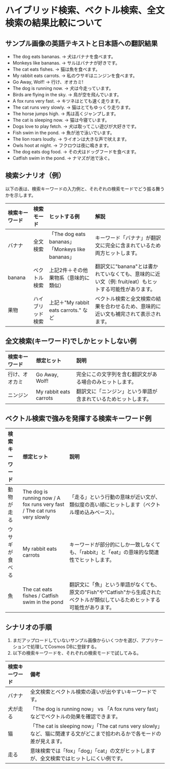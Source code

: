 # **ハイブリッド検索、ベクトル検索、全文検索の結果比較について**

## **サンプル画像の英語テキストと日本語への翻訳結果**

* The dog eats bananas. \-\> 犬はバナナを食べます。  
* Monkeys like bananas. \-\> サルはバナナが好きです。  
* The cat eats fishes. \-\> 猫は魚を食べます。  
* My rabbit eats carrots. \-\> 私のウサギはニンジンを食べます。  
* Go Away, Wolf\! \-\> 行け、オオカミ\!  
* The dog is running now. \-\> 犬は今走っています。  
* Birds are flying in the sky. \-\> 鳥が空を飛んでいます。  
* A fox runs very fast. \-\> キツネはとても速く走ります。  
* The cat runs very slowly. \-\> 猫はとてもゆっくり走ります。  
* The horse jumps high. \-\> 馬は高くジャンプします。  
* The cat is sleeping now. \-\> 猫は今寝ています。  
* Dogs love to play fetch. \-\> 犬は取ってこい遊びが大好きです。  
* Fish swim in the pond. \-\> 魚が池で泳いでいます。  
* The lion roars loudly. \-\> ライオンは大きな声で吠えます。  
* Owls hoot at night. \-\> フクロウは夜に鳴きます。  
* The dog eats dog food. \-\> その犬はドッグフードを食べます。  
* Catfish swim in the pond. \-\> ナマズが池で泳ぐ。

## **検索シナリオ（例）**

以下の表は、検索キーワードの入力例と、それぞれの検索モードでどう振る舞うかを示します。

| 検索キーワード | 検索モード | ヒットする例 | 解説 |
| :---- | :---- | :---- | :---- |
| バナナ | 全文検索 | 「The dog eats bananas」「Monkeys like bananas」 | キーワード「バナナ」が翻訳文に完全に含まれているため両方ヒットします。 |
| banana | ベクトル検索 | 上記2件＋その他果物系（意味的に類似） | 翻訳文に"banana"とは書かれていなくても、意味的に近い文（例: fruit/eat）もヒットする可能性があります。 |
| 果物 | ハイブリッド検索 | 上記＋"My rabbit eats carrots." など | ベクトル検索と全文検索の結果を合わせるため、意味的に近い文も補完されて表示されます。 |

## **全文検索(キーワード)でしかヒットしない例**

| 検索キーワード | 想定ヒット | 説明 |
| :---- | :---- | :---- |
| 行け、オオカミ | Go Away, Wolf\! | 完全にこの文字列を含む翻訳文がある場合のみヒットします。 |
| ニンジン | My rabbit eats carrots | 翻訳文に「ニンジン」という単語が含まれているためヒットします。 |

## **ベクトル検索で強みを発揮する検索キーワード例**

| 検索キーワード | 想定ヒット | 説明 |
| :---- | :---- | :---- |
| 動物が走る | The dog is running now / A fox runs very fast / The cat runs very slowly | 「走る」という行動の意味が近い文が、類似度の高い順にヒットします（ベクトル埋め込みベース）。 |
| ウサギが食べる | My rabbit eats carrots | キーワードが部分的にしか一致しなくても、「rabbit」と「eat」の意味的な関連性でヒットします。 |
| 魚 | The cat eats fishes / Catfish swim in the pond | 翻訳文に「魚」という単語がなくても、原文の"Fish"や"Catfish"から生成されたベクトルが類似しているためヒットする可能性があります。 |

## **シナリオの手順**

1. まだアップロードしていないサンプル画像からいくつかを選び、アプリケーションで処理してCosmos DBに登録する。  
2. 以下の検索キーワードを、それぞれの検索モードで試してみる。

| 検索キーワード | 備考 |
| :---- | :---- |
| バナナ | 全文検索とベクトル検索の違いが出やすいキーワードです。 |
| 犬が走る | 「The dog is running now」 vs 「A fox runs very fast」などでベクトルの効果を確認できます。 |
| 猫 | 「The cat is sleeping now」「The cat runs very slowly」など、猫に関連する文がどこまで拾われるかで各モードの差が見えます。 |
| 走る | 意味検索では「fox」「dog」「cat」の文がヒットしますが、全文検索ではヒットしにくい例です。 |


